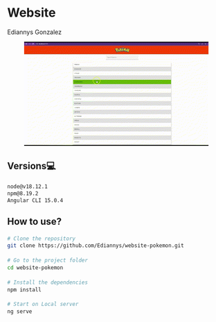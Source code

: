 # Website

Ediannys Gonzalez 

<p align="center">
  <kbd>
<img src="src/assets/picture.gif"></img>
  </kbd>
</p>


## Versions💻
```
node@v18.12.1 
npm@8.19.2
Angular CLI 15.0.4
```

## How to use?

```bash
# Clone the repository
git clone https://github.com/Ediannys/website-pokemon.git

# Go to the project folder
cd website-pokemon

# Install the dependencies
npm install

# Start on Local server
ng serve
```

